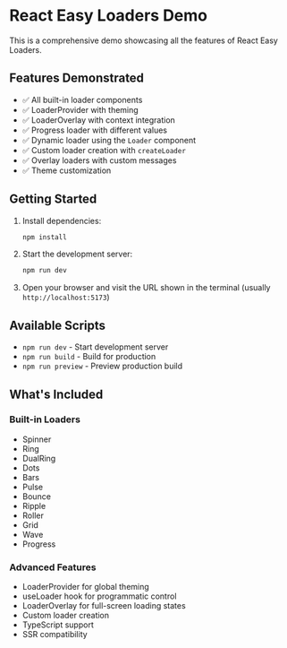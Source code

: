 # React Easy Loaders Demo

This is a comprehensive demo showcasing all the features of React Easy Loaders.

## Features Demonstrated

- ✅ All built-in loader components
- ✅ LoaderProvider with theming
- ✅ LoaderOverlay with context integration
- ✅ Progress loader with different values
- ✅ Dynamic loader using the `Loader` component
- ✅ Custom loader creation with `createLoader`
- ✅ Overlay loaders with custom messages
- ✅ Theme customization

## Getting Started

1. Install dependencies:

   ```bash
   npm install
   ```

2. Start the development server:

   ```bash
   npm run dev
   ```

3. Open your browser and visit the URL shown in the terminal (usually `http://localhost:5173`)

## Available Scripts

- `npm run dev` - Start development server
- `npm run build` - Build for production
- `npm run preview` - Preview production build

## What's Included

### Built-in Loaders

- Spinner
- Ring
- DualRing
- Dots
- Bars
- Pulse
- Bounce
- Ripple
- Roller
- Grid
- Wave
- Progress

### Advanced Features

- LoaderProvider for global theming
- useLoader hook for programmatic control
- LoaderOverlay for full-screen loading states
- Custom loader creation
- TypeScript support
- SSR compatibility
